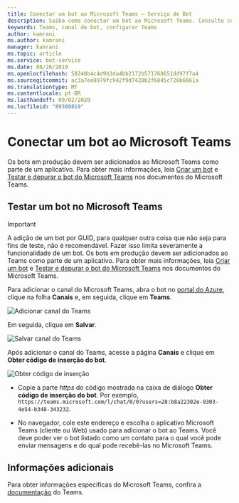 ```yaml
---
title: Conectar um bot ao Microsoft Teams – Serviço de Bot
description: Saiba como conectar um bot ao Microsoft Teams. Consulte como configurar o bot como um contato com o qual você pode trocar mensagens no Teams.
keywords: Teams, canal de bot, configurar Teams
author: kamrani
ms.author: kamrani
manager: kamrani
ms.topic: article
ms.service: bot-service
ms.date: 08/26/2019
ms.openlocfilehash: 58248b4c4d9b3da4bb2172b571768651dd97f7a4
ms.sourcegitcommit: ac3a7ee8979fc942f9d7420b2f6845c726b6661a
ms.translationtype: MT
ms.contentlocale: pt-BR
ms.lasthandoff: 09/02/2020
ms.locfileid: "89360819"
---
```

# <a name="connect-a-bot-to-microsoft-teams"></a>Conectar um bot ao Microsoft Teams

Os bots em produção devem ser adicionados ao Microsoft Teams como parte de um aplicativo. Para obter mais informações, leia [Criar um bot](https://docs.microsoft.com/microsoftteams/platform/concepts/bots/bots-create) e [Testar e depurar o bot do Microsoft Teams](https://docs.microsoft.com/microsoftteams/platform/concepts/bots/bots-test) nos documentos do Microsoft Teams.

## <a name="test-a-bot-in-microsoft-teams"></a>Testar um bot no Microsoft Teams

> [!IMPORTANT]
> A adição de um bot por GUID, para qualquer outra coisa que não seja para fins de teste, não é recomendável. Fazer isso limita severamente a funcionalidade de um bot. Os bots em produção devem ser adicionados ao Teams como parte de um aplicativo. Para obter mais informações, leia [Criar um bot](https://docs.microsoft.com/microsoftteams/platform/concepts/bots/bots-create) e [Testar e depurar o bot do Microsoft Teams](https://docs.microsoft.com/microsoftteams/platform/concepts/bots/bots-test) nos documentos do Microsoft Teams.

Para adicionar o canal do Microsoft Teams, abra o bot no [portal do Azure](https://portal.azure.com), clique na folha **Canais** e, em seguida, clique em **Teams**.

![Adicionar canal do Teams](media/teams/connect-teams-channel.png)

Em seguida, clique em **Salvar**.

![Salvar canal do Teams](media/teams/save-teams-channel.png)

Após adicionar o canal do Teams, acesse a página **Canais** e clique em **Obter código de inserção do bot**.

![Obter código de inserção](media/teams/get-embed-code.png)

- Copie a parte _https_ do código mostrada na caixa de diálogo **Obter código de inserção do bot**. Por exemplo, `https://teams.microsoft.com/l/chat/0/0?users=28:b8a22302e-9303-4e54-b348-343232`.

- No navegador, cole este endereço e escolha o aplicativo Microsoft Teams (cliente ou Web) usado para adicionar o bot ao Teams. Você deve poder ver o bot listado como um contato para o qual você pode enviar mensagens e do qual pode recebê-las no Microsoft Teams.

## <a name="additional-information"></a>Informações adicionais

Para obter informações específicas do Microsoft Teams, confira a [documentação](https://docs.microsoft.com/microsoftteams/platform/overview) do Teams.
